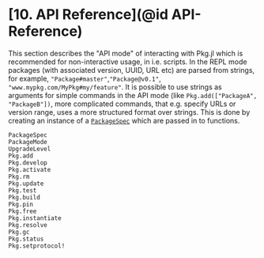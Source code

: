 # [**10.** API Reference](@id API-Reference)

This section describes the "API mode" of interacting with Pkg.jl which is recommended for non-interactive usage,
in i.e. scripts. In the REPL mode packages (with associated version, UUID, URL etc) are parsed from strings,
for example, `"Package#master"`,`"Package@v0.1"`, `"www.mypkg.com/MyPkg#my/feature"`.
It is possible to use strings as arguments for simple commands in the API mode (like `Pkg.add(["PackageA", "PackageB"])`,
more complicated commands, that e.g. specify URLs or version range, uses a more structured format over strings.
This is done by creating an instance of a [`PackageSpec`](@ref) which are passed in to functions.

```@docs
PackageSpec
PackageMode
UpgradeLevel
Pkg.add
Pkg.develop
Pkg.activate
Pkg.rm
Pkg.update
Pkg.test
Pkg.build
Pkg.pin
Pkg.free
Pkg.instantiate
Pkg.resolve
Pkg.gc
Pkg.status
Pkg.setprotocol!
```
